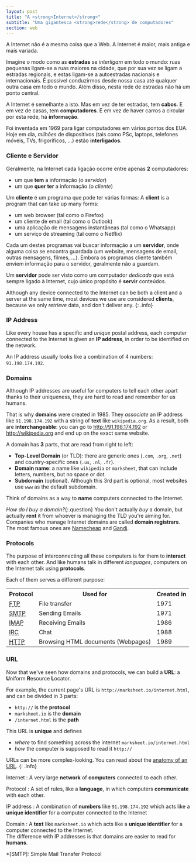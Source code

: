 ```yaml
---
layout: post
title: "A <strong>Internet</strong>"
subtitle: "Uma gigantesca <strong>rede</strong> de computadores"
section: web
---
```


A Internet não é a mesma coisa que a Web. A Internet é maior, mais antiga e mais variada.

Imagine o modo como as **estradas** se _interligam_ em todo o mundo: ruas pequenas ligam-se a ruas maiores na cidade, que por sua vez se ligam a estradas regionais, e estas ligam-se a autoestradas nacionais e internacionais. É possível conduzirmos desde nossa casa até qualquer outra casa em todo o mundo. Além disso, nesta rede de estradas não há um ponto central.

A Internet é semelhante a isto. Mas em vez de ter estradas, tem **cabos**. E em vez de casas, tem **computadores**. E em vez de haver carros a circular por esta rede, há **informação**.

Foi inventada em 1969 para ligar computadores em vários pontos dos EUA. Hoje em dia, _milhões_ de dispositivos (tais como PSc, laptops, telefones móveis, TVs, frigoríficos, ...) estão **interligados**.

### Cliente e Servidor

Geralmente, na Internet cada ligação ocorre entre apenas **2** computadores:

* um que **tem** a informação (o _servidor_)
* um que **quer ter** a informação (o _cliente_)

Um **cliente** é um programa que pode ter várias formas:
A **client** is a program that can take up many forms:

* um web browser (tal como o Firefox)
* um cliente de email (tal como o Outlook)
* uma aplicação de mensagens instantâneas (tal como o Whatsapp)
* um serviço de streaming (tal como o Netflix)

Cada um destes programas vai buscar informação a um **servidor**, onde alguma coisa se encontra guardada (um website, mensagens de email, outras mensagens, filmes, ...). Embora os programas cliente também enviem informação para o servidor, geralmente não a guardam.

Um **servidor** pode ser visto como um computador _dedicado_ que está sempre ligado à Internet, cujo único propósito é **servir** conteúdos.

Although any device connected to the Internet can be both a client and a server at the same time, most devices we use are considered **clients**, because we only _retrieve_ data, and don't deliver any.
{: .info}

### IP Address

Like every house has a specific and _unique_ postal address, each computer connected to the Internet is given an **IP address**, in order to be identified on the network.

An IP address usually looks like a combination of 4 numbers: `91.198.174.192`.

### Domains

Although IP addresses are useful for computers to tell each other apart thanks to their uniqueness, they are hard to read and remember for us humans.

That is why **domains** were created in 1985. They _associate_ an IP address like `91.198.174.192` with a string of **text** like `wikipedia.org`. As a result, both are **interchangeable**: you can go to <http://91.198.174.192> or <http://wikipedia.org> and end up on the exact same website.

A domain has **3** parts, that are read from right to left:

* **Top-Level Domain** (or TLD): there are generic ones (`.com`, `.org`, `.net`) and country-specific ones (`.us`, `.nl`, `.fr`).
* **Domain name**: a name like `wikipedia` or `marksheet`, that can include letters, numbers, but no space or dot.
* **Subdomain** (optional). Although this 3rd part is optional, most websites use `www` as the default subdomain.

Think of domains as a way to **name** computers connected to the Internet.

_How do I buy a domain?_{:.question}
You don't actually _buy_ a domain, but actually **rent** it from whoever is managing the TLD you're aiming for.  
Companies who manage Internet domains are called **domain registrars**. The most famous ones are [Namecheap](https://www.namecheap.com/) and [Gandi](https://www.gandi.net/).

### Protocols

The purpose of interconnecting all these computers is for them to **interact** with each other. And like humans talk in different _languages_, computers on the Internet talk using **protocols**.

Each of them serves a different purpose:

<div class="table">
  <table>
    <tr>
      <th>Protocol</th>
      <th>Used for</th>
      <th>Created in</th>
    </tr>
    <tr>
      <td>
        <abbr title="File Transfer Protocol">FTP</abbr>
      </td>
      <td>File transfer</td>
      <td>1971</td>
    </tr>
    <tr>
      <td>
        <abbr title="Simple Mail Transfer Protocol">SMTP</abbr>
      </td>
      <td>Sending Emails</td>
      <td>1971</td>
    </tr>
    <tr>
      <td>
        <abbr title="Internet Message Access Protocol">IMAP</abbr>
      </td>
      <td>Receiving Emails</td>
      <td>1986</td>
    </tr>
    <tr>
      <td>
        <abbr title="Internet Relay Chat">IRC</abbr>
      </td>
      <td>Chat</td>
      <td>1988</td>
    </tr>
    <tr>
      <td>
        <abbr title="HyperText Transfer Protocol">HTTP</abbr>
      </td>
      <td>Browsing HTML documents (Webpages)</td>
      <td>1989</td>
    </tr>
  </table>
</div>

### URL

Now that we've seen how domains and protocols, we can build a **URL**: a **U**niform **R**esource **L**ocator.

For example, the current page's URL is `http://marksheet.io/internet.html`, and can be divided in 3 parts:

* `http://` is the **protocol**
* `marksheet.io` is the **domain**
* `/internet.html` is the **path**

This URL is **unique** and defines

* _where_ to find something across the internet `marksheet.io/internet.html`
* _how_ the computer is supposed to read it `http://`

URLs can be more complex-looking. You can read about the [anatomy of an URL](http://doepud.co.uk/blog/anatomy-of-a-url).
{: .info}

Internet
: A very large **network** of **computers** connected to each other.

Protocol
: A set of rules, like a **language**, in which computers **communicate** with each other.

IP address
: A combination of **numbers** like `91.198.174.192` which acts like a **unique identifier** for a computer connected to the Internet

Domain
: A **text** like `marksheet.io` which acts like a **unique identifier** for a computer connected to the Internet.  
The difference with IP addresses is that domains are easier to read for **humans**.

[^1]: Apart from oceans obviously.

*[SMTP]: Simple Mail Transfer Protocol

